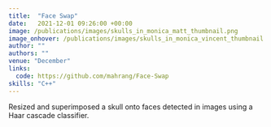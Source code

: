 ```yaml
---
title:  "Face Swap"
date:   2021-12-01 09:26:00 +00:00
image: /publications/images/skulls_in_monica_matt_thumbnail.png
image_onhover: /publications/images/skulls_in_monica_vincent_thumbnail.png
author: ""
authors: ""
venue: "December"
links:
  code: https://github.com/mahrang/Face-Swap
skills: "C++"
---
```

Resized and superimposed a skull onto faces detected in images using a Haar cascade classifier.
